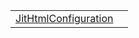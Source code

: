 |                                                                |     |
| -------------------------------------------------------------- | --- |
| [JitHtmlConfiguration](/jit-html/literal/jithtmlconfiguration) |     |